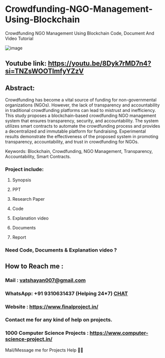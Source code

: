 # Crowdfunding-NGO-Management-Using-Blockchain
Crowdfunding NGO Management Using Blockchain Code, Document And Video Tutorial

![image](https://github.com/user-attachments/assets/53ad0f69-c845-49b1-b334-2eff7872e0b1)

## Youtube link: https://youtu.be/8Dyk7rMD7n4?si=TNZsWOOTlmfyYZzV

## Abstract:
Crowdfunding has become a vital source of funding for non-governmental organizations (NGOs). However, the lack of transparency and accountability in traditional crowdfunding platforms can lead to mistrust and inefficiency. This study proposes a blockchain-based crowdfunding NGO management system that ensures transparency, security, and accountability. The system utilizes smart contracts to automate the crowdfunding process and provides a decentralized and immutable platform for fundraising. Experimental results demonstrate the effectiveness of the proposed system in promoting transparency, accountability, and trust in crowdfunding for NGOs.

Keywords: Blockchain, Crowdfunding, NGO Management, Transparency, Accountability, Smart Contracts.

### Project include: 

1. Synopsis

2. PPT

3. Research Paper


4. Code

5. Explanation video

6. Documents

7. Report


### Need Code, Documents & Explanation video ? 

## How to Reach me :

### Mail : vatshayan007@gmail.com 

### WhatsApp: +91 9310631437 (Helping 24*7) **[CHAT](https://wa.me/message/CHWN2AHCPMAZK1)** 

### Website : https://www.finalproject.in/

### Contact me for any kind of help on projects.
### 1000 Computer Science Projects : https://www.computer-science-project.in/


Mail/Message me for Projects Help 🙏🏻
